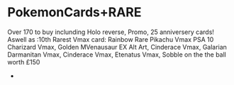 # PokemonCards+RARE
Over 170 to buy inclunding Holo reverse, Promo, 25 anniversery cards! Aswell as :10th Rarest Vmax card: Rainbow Rare Pikachu Vmax
PSA 10 Charizard Vmax, Golden MVenausaur EX Alt Art, Cinderace Vmax, Galarian Darmanitan Vmax, Cinderace Vmax, Etenatus Vmax,
Sobble on the the ball worth £150

*
